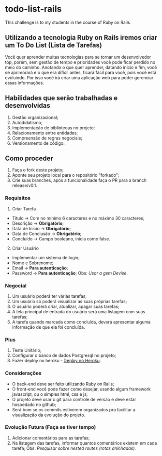 # todo-list-rails
This challenge is to my students in the course of Ruby on Rails

## Utilizando a tecnologia Ruby on Rails iremos criar um To Do List (Lista de Tarefas)
Você quer aprender muitas tecnologias para se tornar um desenvolvedor top, porém, sem gestão de tempo e prioridades você pode ficar perdido no meio do caminho. Anotando o que quer aprender, datando início e fim, você se aprimorará e o que era difícil antes, ficará fácil para você, pois você está evoluindo.
Por isso você irá criar uma aplicação web para poder gerenciar essas informações.

## Habilidades que serão trabalhadas e desenvolvidas
1. Gestão organizacional;
2. Autodidatismo;
3. Implementação de bibliotecas no projeto;
4. Relacionamento entre entidades;
5. Compreensão de regras negociais;
6. Versionamento de código.

## Como proceder
1. Faça o fork deste projeto;
2. Aponte seu projeto local para o repositório "forkado";
3. Crie suas branches, após a funcionalidade faça o PR para a branch release/v0.1.

### Requisitos
1. Criar Tarefa
  - Título -> Com no mínimo 6 caracteres e no máximo 30 caracteres;
  - Descrição -> **Obrigatório**;
  - Data de Início -> **Obrigatório**;
  - Data de Conclusão -> **Obrigatório**;
  - Concluído -> Campo booleano, inicia como false.

2. Criar Usuário
  - Implementar um sistema de login;
  - Nome e Sobrenome;
  - Email -> **Para autenticação**;
  - Password -> **Para autenticação**;
  Obs: *Usar a gem Devise*.
  
### Negocial
1. Um usuário poderá ter várias tarefas;
2. Um usuário só poderá visualizar as suas próprias tarefas;
3. O usuário poderá criar, atualizar, apagar suas tarefas;
4. A tela principal de entrada do usuário será uma listagem com suas tarefas;
5. A tarefa quando marcada como concluída, deverá apresentar alguma informação de que ela foi concluída.

### Plus
1. Teste Unitário;
2. Configurar o banco de dados Postgresql no projeto;
3. Fazer deploy no heroku - [Deploy no Heroku](https://medium.com/campuscode/deploy-de-uma-aplica%C3%A7%C3%A3o-ruby-on-rails-5-2-no-heroku-9e4352a973f9).

### Considerações
- O back-end deve ser feito utilizando Ruby on Rails;
- O front-end você pode fazer como desejar, usando algum framework javascript, ou o simples html, css e js;
- O projeto deve usar o git para controle de versão e deve estar hospedado no github;
- Será bom se os commits estiverem organizados pra facilitar a visualização da evolução do projeto.

### Evolução Futura (Faça se tiver tempo)
1. Adicionar comentários para as tarefas;
2. Na listagem das tarefas, informar quantos comentários existem em cada tarefa;
Obs: *Pesquisar sobre nested routes (rotas aninhadas)*.
